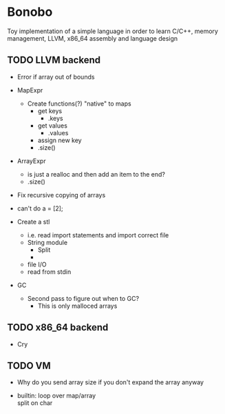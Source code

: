 # Bonobo

Toy implementation of a simple language in order to learn C/C++, memory management, LLVM, x86_64 assembly and language design

## TODO LLVM backend

* Error if array out of bounds

* MapExpr
    * Create functions(?) "native" to maps
        * get keys
            * .keys
        * get values
            * .values
        * assign new key
        * .size()

* ArrayExpr
    * is just a realloc and then add an item to the end?
    * .size()

* Fix recursive copying of arrays

* can't do a = [2];

* Create a stl
    * i.e. read import statements and import correct file
    * String module
        * Split
        * 
    * file I/O
    * read from stdin


* GC
    * Second pass to figure out when to GC?
        * This is only malloced arrays


## TODO x86_64 backend

* Cry


## TODO VM 

* Why do you send array size if you don't expand the array anyway

* builtin:
    loop over map/array    
    split on char
